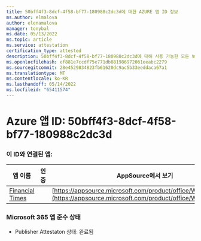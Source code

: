 ```yaml
---
title: 50bff4f3-8dcf-4f58-bf77-180988c2dc3d에 대한 AZURE 앱 ID 정보
ms.author: elmalova
author: elenamalova
manager: tonybal
ms.date: 05/13/2022
ms.topic: article
ms.service: attestation
certification_type: attested
description: 50bff4f3-8dcf-4f58-bf77-180988c2dc3d에 대해 사용 가능한 모든 보안 및 규정 준수 정보입니다.
ms.openlocfilehash: ef881e7ccdf75e771db881986972061eeabc2279
ms.sourcegitcommit: 28e4529834823fb61620dc9ac5b33eeddaca67a1
ms.translationtype: MT
ms.contentlocale: ko-KR
ms.lasthandoff: 05/14/2022
ms.locfileid: "65411574"
---
```

# <a name="azure-app-id-50bff4f3-8dcf-4f58-bf77-180988c2dc3d"></a>Azure 앱 ID: 50bff4f3-8dcf-4f58-bf77-180988c2dc3d


### <a name="apps-associated-with-this-id"></a>이 ID와 연결된 앱:
| **앱 이름** | **인증** | **AppSource에서 보기** |
|--------------|---------------|-----------------------|
| [Financial Times](../forward/WA200004054.md) |  | [https://appsource.microsoft.com/product/office/WA200004054](https://appsource.microsoft.com/product/office/WA200004054) |

### <a name="microsoft-365-app-compliance-status"></a>Microsoft 365 앱 준수 상태
- Publisher Attestaton 상태: 완료됨
